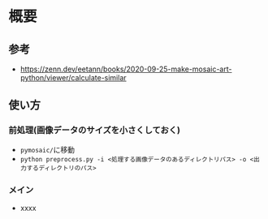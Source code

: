 # 概要

## 参考
- https://zenn.dev/eetann/books/2020-09-25-make-mosaic-art-python/viewer/calculate-similar

## 使い方
### 前処理(画像データのサイズを小さくしておく)
- `pymosaic/`に移動
- `python preprocess.py -i <処理する画像データのあるディレクトリパス> -o <出力するディレクトリのパス>`

### メイン
- xxxx
